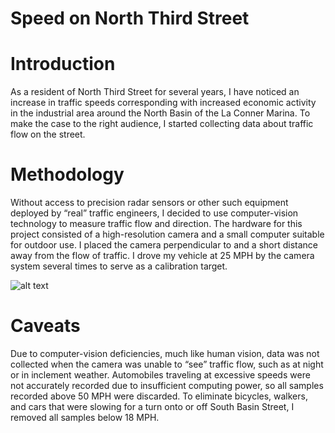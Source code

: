 # Speed on North Third Street


# Introduction
As a resident of North Third Street for several years, I have noticed an increase in traffic speeds corresponding with increased economic activity in the industrial area around the North Basin of the La Conner Marina.  To make the case to the right audience, I started collecting data about traffic flow on the street.

# Methodology
Without access to precision radar sensors or other such equipment deployed by “real” traffic engineers, I decided to use computer-vision technology to measure traffic flow and direction.  The hardware for this project consisted of a high-resolution camera and a small computer suitable for outdoor use.  I placed the camera perpendicular to and a short distance away from the flow of traffic.  I drove my vehicle at 25 MPH by the camera system several times to serve as a calibration target.

![alt text](https://github.com/agfree/north_third_speed_study/blob/main/image.jpg?raw=true)

# Caveats
Due to computer-vision deficiencies, much like human vision, data was not collected when the camera was unable to “see” traffic flow, such as at night or in inclement weather.  Automobiles traveling at excessive speeds were not accurately recorded due to insufficient computing power, so all samples recorded above 50 MPH were discarded.  To eliminate bicycles, walkers, and cars that were slowing for a turn onto or off South Basin Street, I removed all samples below 18 MPH.
